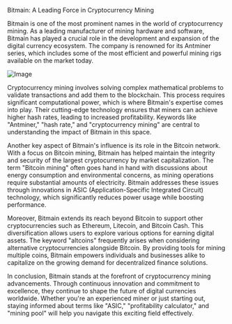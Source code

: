 Bitmain: A Leading Force in Cryptocurrency Mining

Bitmain is one of the most prominent names in the world of cryptocurrency mining. As a leading manufacturer of mining hardware and software, Bitmain has played a crucial role in the development and expansion of the digital currency ecosystem. The company is renowned for its Antminer series, which includes some of the most efficient and powerful mining rigs available on the market today.

![Image](https://github.com/user-attachments/assets/31692037-0104-4703-abd1-696b6a7dd41b)

Cryptocurrency mining involves solving complex mathematical problems to validate transactions and add them to the blockchain. This process requires significant computational power, which is where Bitmain's expertise comes into play. Their cutting-edge technology ensures that miners can achieve higher hash rates, leading to increased profitability. Keywords like "Antminer," "hash rate," and "cryptocurrency mining" are central to understanding the impact of Bitmain in this space.

Another key aspect of Bitmain's influence is its role in the Bitcoin network. With a focus on Bitcoin mining, Bitmain has helped maintain the integrity and security of the largest cryptocurrency by market capitalization. The term "Bitcoin mining" often goes hand in hand with discussions about energy consumption and environmental concerns, as mining operations require substantial amounts of electricity. Bitmain addresses these issues through innovations in ASIC (Application-Specific Integrated Circuit) technology, which significantly reduces power usage while boosting performance.

Moreover, Bitmain extends its reach beyond Bitcoin to support other cryptocurrencies such as Ethereum, Litecoin, and Bitcoin Cash. This diversification allows users to explore various options for earning digital assets. The keyword "altcoins" frequently arises when considering alternative cryptocurrencies alongside Bitcoin. By providing tools for mining multiple coins, Bitmain empowers individuals and businesses alike to capitalize on the growing demand for decentralized finance solutions.

In conclusion, Bitmain stands at the forefront of cryptocurrency mining advancements. Through continuous innovation and commitment to excellence, they continue to shape the future of digital currencies worldwide. Whether you're an experienced miner or just starting out, staying informed about terms like "ASIC," "profitability calculator," and "mining pool" will help you navigate this exciting field effectively.